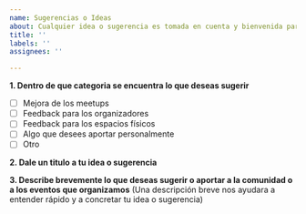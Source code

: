 ```yaml
---
name: Sugerencias o Ideas
about: Cualquier idea o sugerencia es tomada en cuenta y bienvenida para esta comunidad
title: ''
labels: ''
assignees: ''

---
```


**1. Dentro de que categoria se encuentra lo que deseas sugerir**

- [ ] Mejora de los meetups
- [ ] Feedback para los organizadores
- [ ] Feedback para los espacios físicos
- [ ] Algo que desees aportar personalmente 
- [ ] Otro

**2. Dale un titulo a tu idea o sugerencia**

**3. Describe brevemente lo que deseas sugerir o aportar a la comunidad o a los eventos que organizamos**
(Una descripción breve nos ayudara a entender rápido y a concretar tu idea o sugerencia)
